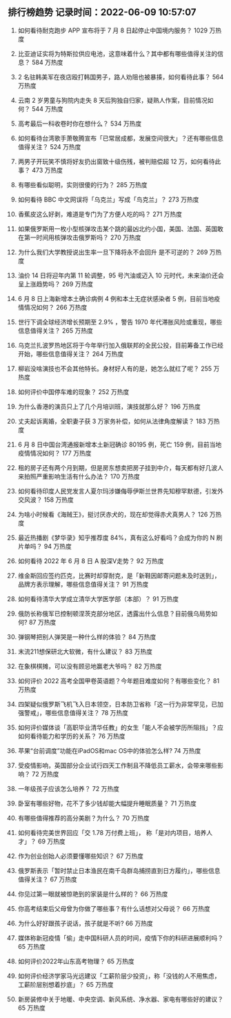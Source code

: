 
## 排行榜趋势 记录时间：2022-06-09 10:57:07
  
  1. 如何看待耐克跑步 APP 宣布将于 7 月 8 日起停止中国境内服务？ 1029 万热度
    
  2. 比亚迪证实将为特斯拉供应电池，这意味着什么？其中都有哪些值得关注的信息？ 584 万热度
    
  3. 2 名驻韩美军在夜店殴打韩国男子，路人劝阻也被暴揍，如何看待此事？ 564 万热度
    
  4. 云南 2 岁男童与狗院内走失 8 天后狗独自归家，疑熟人作案，目前情况如何？ 544 万热度
    
  5. 高考最后一科收卷时你在想什么？ 534 万热度
    
  6. 如何看待台湾歌手萧敬腾宣布「已常居成都，发展空间很大」？还有哪些信息值得关注？ 524 万热度
    
  7. 两男子开玩笑不慎将好友扔出窗致十级伤残，被判赔偿超 12 万，如何看待此事？ 473 万热度
    
  8. 有哪些看似聪明，实则很傻的行为？ 285 万热度
    
  9. 如何看待 BBC 中文网误将「乌克兰」写成「鸟克兰」？ 273 万热度
    
  10. 香蕉皮这么好剥，难道是专门为了方便人吃的吗？ 271 万热度
    
  11. 如果俄罗斯用一枚小型核弹攻击某个跳的最凶北约小国，美国、法国、英国敢在第一时间用核弹攻击俄罗斯吗？ 270 万热度
    
  12. 为什么我们大学教授说出生率一旦下降将永不会回升 是不可逆的？ 269 万热度
    
  13. 油价 14 日将迎年内第 11 轮调整，95 号汽油或迈入 10 元时代，未来油价还会呈上涨趋势吗？ 269 万热度
    
  14. 6 月 8 日上海新增本土确诊病例 4 例和本土无症状感染者 5 例，目前当地疫情情况如何？ 266 万热度
    
  15. 世行下调全球经济增长预期至 2.9% ，警告 1970 年代滞胀风险或重现，哪些信息值得关注？ 265 万热度
    
  16. 乌克兰扎波罗热地区将于今年举行加入俄联邦的全民公投，目前筹备工作已经开始，哪些信息值得关注？ 264 万热度
    
  17. 柳岩没啥演技也不会其他特长。身材好人有的是，她怎么就红了呢？ 255 万热度
    
  18. 如何评价中国停车难的现象？ 252 万热度
    
  19. 为什么香港的演员只上了几个月培训班，演技就那么好？ 196 万热度
    
  20. 丈夫起诉离婚，全职妻子获 3 万家务补偿，如何从法律角度解读？ 183 万热度
    
  21. 6 月 8 日中国台湾通报新增本土新冠确诊 80195 例，死亡 159 例，目前当地疫情情况如何？ 177 万热度
    
  22. 租的房子还有两个月到期，但是房东想卖把房子挂到中介，每天都有好几波人来拍照严重影响生活有什么办法？ 170 万热度
    
  23. 如何看待印度人民党发言人夏尔玛涉嫌侮辱伊斯兰世界先知穆罕默德，引发外交风波？ 158 万热度
    
  24. 为啥小时候看《海贼王》，挺讨厌赤犬的，现在却觉得赤犬真男人？ 126 万热度
    
  25. 最近热播剧《梦华录》知乎推荐度 84%，真有这么好看吗？会成为你的 N 刷片单吗？ 94 万热度
    
  26. 如何看待 2022 年 6 月 8 日 A 股深V走势？ 92 万热度
    
  27. 维金斯回应签约匹克，比赛时却穿耐克，是「新鞋因邮寄问题未及时送到」，品牌方表示理解，哪些信息值得关注？ 91 万热度
    
  28. 如何看待清华大学成立清华大学医学部（本部）？ 91 万热度
    
  29. 俄防长称俄军已控制顿涅茨克部分地区，透露出什么信息？目前俄乌局势如何? 87 万热度
    
  30. 弹钢琴把别人弹哭是一种什么样的体验？ 84 万热度
    
  31. 末流211想保研北大软微，有什么建议？ 83 万热度
    
  32. 在象棋棋摊，可以没有顾忌地赢老大爷吗？ 82 万热度
    
  33. 如何评价 2022 高考全国甲卷英语题？今年题目难度如何？有哪些变化？ 81 万热度
    
  34. 四架疑似俄罗斯飞机飞入日本领空，日本防卫省称「这一行为非常罕见，已加强警戒」，哪些信息值得关注？ 78 万热度
    
  35. 如何评价媒体谈「高职毕业清华任教」的女生「能人不会被学历所阻挡」？应如何看待能力和学历的关系？ 76 万热度
    
  36. 苹果“台前调度”功能在iPadOS和mac OS中的体验怎么样? 74 万热度
    
  37. 受疫情影响，英国部分企业试行四天工作制且不降低员工薪水，会带来哪些影响？ 72 万热度
    
  38. 一年级孩子应该怎么培养？ 72 万热度
    
  39. 卧室有哪些好物，花不了多少钱却能大幅提升睡眠质量？ 71 万热度
    
  40. 有哪些值得推荐的高分美剧？为什么？ 70 万热度
    
  41. 如何看待完美世界回应「交 1.78 万付费上班」， 称「是对内项目，培养人才」？ 69 万热度
    
  42. 作为创业创始人必须要懂哪些知识？ 67 万热度
    
  43. 俄罗斯表示「暂时禁止日本渔民在南千岛群岛捕捞直到日方履约」，哪些信息值得关注？ 67 万热度
    
  44. 你见过第一眼就被惊艳到的家装是什么样的？ 66 万热度
    
  45. 你高考结束后父母曾为你做了哪些事？有什么话想对父母说？ 66 万热度
    
  46. 为什么好好跟孩子说话，孩子就是不听? 66 万热度
    
  47. 媒体称新冠疫情「偷」走中国科研人员的时间，疫情下你的科研进展顺利吗？ 65 万热度
    
  48. 如何评价2022年山东高考物理？ 65 万热度
    
  49. 如何评价经济学家马光远建议「工薪阶层少投资」，称「没钱的人不用焦虑，工薪阶层别想着抄底」？ 65 万热度
    
  50. 新房装修中关于地暖、中央空调、新风系统、净水器、家电有哪些好的建议？ 65 万热度
    